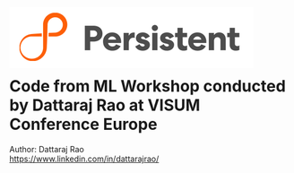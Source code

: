 <img src="logo.png" align="left"><br><br><br><br><br>

# Code from ML Workshop conducted by Dattaraj Rao at VISUM Conference Europe

Author: Dattaraj Rao <br>
https://www.linkedin.com/in/dattarajrao/
